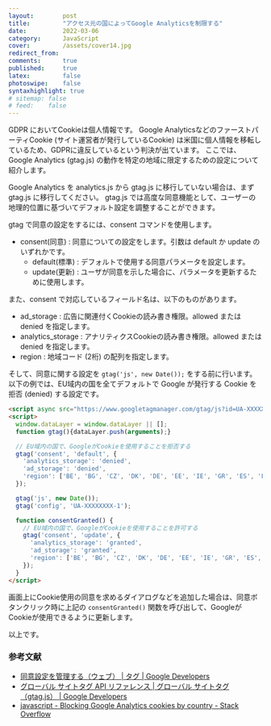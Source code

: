 ```yaml
---
layout:        post
title:         "アクセス元の国によってGoogle Analyticsを制限する"
date:          2022-03-06
category:      JavaScript
cover:         /assets/cover14.jpg
redirect_from:
comments:      true
published:     true
latex:         false
photoswipe:    false
syntaxhighlight: true
# sitemap: false
# feed:    false
---
```


GDPR においてCookieは個人情報です。
Google AnalyticsなどのファーストパーティCookie (サイト運営者が発行しているCookie) は米国に個人情報を移転しているため、GDPRに違反しているという判決が出ています。
ここでは、Google Analytics (gtag.js) の動作を特定の地域に限定するための設定について紹介します。

Google Analytics を analytics.js から gtag.js に移行していない場合は、まず gtag.js に移行してください。
gtag.js では高度な同意機能として、ユーザーの地理的位置に基づいてデフォルト設定を調整することができます。

gtag で同意の設定をするには、consent コマンドを使用します。

- consent(同意) : 同意についての設定をします。引数は default か update のいずれかです。
  - default(標準) : デフォルトで使用する同意パラメータを設定します。
  - update(更新) : ユーザが同意を示した場合に、パラメータを更新するために使用します。

また、consent で対応しているフィールド名は、以下のものがあります。

- ad_storage : 広告に関連付くCookieの読み書き権限。allowed または denied を指定します。
- analytics_storage : アナリティクスCookieの読み書き権限。allowed または denied を指定します。
- region : 地域コード (2桁) の配列を指定します。

そして、同意に関する設定を `gtag('js', new Date());` をする前に行います。
以下の例では、EU域内の国を全てデフォルトで Google が発行する Cookie を拒否 (denied) する設定です。

```html
<script async src="https://www.googletagmanager.com/gtag/js?id=UA-XXXXXXXX-1"></script>
<script>
  window.dataLayer = window.dataLayer || [];
  function gtag(){dataLayer.push(arguments);}

  // EU域内の国で、GoogleがCookieを使用することを拒否する
  gtag('consent', 'default', {
    'analytics_storage': 'denied',
    'ad_storage': 'denied',
    'region': ['BE', 'BG', 'CZ', 'DK', 'DE', 'EE', 'IE', 'GR', 'ES', 'FR', 'HR', 'IT', 'CY', 'LV', 'LT', 'LU', 'HU', 'MT', 'NL', 'AT', 'PL', 'PT', 'RO', 'SI', 'SK', 'FI', 'SE']
  });

  gtag('js', new Date());
  gtag('config', 'UA-XXXXXXXX-1');

  function consentGranted() {
    // EU域内の国で、GoogleがCookieを使用することを許可する
    gtag('consent', 'update', {
      'analytics_storage': 'granted',
      'ad_storage': 'granted',
      'region': ['BE', 'BG', 'CZ', 'DK', 'DE', 'EE', 'IE', 'GR', 'ES', 'FR', 'HR', 'IT', 'CY', 'LV', 'LT', 'LU', 'HU', 'MT', 'NL', 'AT', 'PL', 'PT', 'RO', 'SI', 'SK', 'FI', 'SE']
    });
  }
</script>
```

画面上にCookie使用の同意を求めるダイアログなどを追加した場合は、同意ボタンクリック時に上記の `consentGranted()` 関数を呼び出して、GoogleがCookieが使用できるように更新します。

以上です。

### 参考文献
- [同意設定を管理する（ウェブ） \| タグ \| Google Developers](https://developers.google.com/tag-platform/devguides/consent)
- [グローバル サイトタグ API リファレンス \| グローバル サイトタグ（gtag.js） \| Google Developers](https://developers.google.com/tag-platform/gtagjs/reference#consent)
- [javascript - Blocking Google Analytics cookies by country - Stack Overflow](https://stackoverflow.com/questions/67999514/blocking-google-analytics-cookies-by-country)
